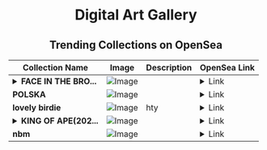 <div align="center">

# Digital Art Gallery

## Trending Collections on OpenSea

| Collection Name                       | Image                                                                                     | Description                       | OpenSea Link                                                                                          |
|---------------------------------------|-------------------------------------------------------------------------------------------|-----------------------------------|--------------------------------------------------------------------------------------------------------|
| **<details><summary>FACE IN THE BRO...</summary>FACE IN THE BROKEN MIRROR</details>** | ![Image](https://i.seadn.io/s/raw/files/f230118fa92a29e952383069af06908a.jpg?w=500&auto=format?w=200&auto=format) |  | <details><summary>Link</summary>[FACE IN THE BROKEN MIRROR](https://opensea.io/collection/face-in-the-broken-mirror)</details> |
| **POLSKA** | ![Image](https://i.seadn.io/s/raw/files/507001e8afea7cf896ea922d53b3ddd1.webp?w=500&auto=format?w=200&auto=format) |  | <details><summary>Link</summary>[POLSKA](https://opensea.io/collection/polska-7)</details> |
| **lovely birdie** | ![Image](https://i.seadn.io/s/raw/files/cf253fe8f65ac0d1b1a3758ddc2b846b.jpg?w=500&auto=format?w=200&auto=format) | hty | <details><summary>Link</summary>[lovely birdie](https://opensea.io/collection/lovely-birdie)</details> |
| **<details><summary>KING OF APE(202...</summary>KING OF APE(2025)</details>** | ![Image](https://i.seadn.io/s/raw/files/482d18221ee1c9ced0a1068cc27be9ae.jpg?w=500&auto=format?w=200&auto=format) |  | <details><summary>Link</summary>[KING OF APE(2025)](https://opensea.io/collection/king-of-ape-2025)</details> |
| **nbm** | ![Image](https://i.seadn.io/s/raw/files/5039f1a1b54f3ae9a26fdb071faedcfc.png?w=500&auto=format?w=200&auto=format) |  | <details><summary>Link</summary>[nbm](https://opensea.io/collection/nbm-9)</details> |

</div>